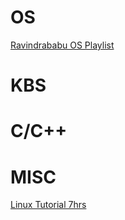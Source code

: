 <!-- TITLE: Links -->
<!-- SUBTITLE: A quick summary of Links -->

# OS
[Ravindrababu OS Playlist](https://www.youtube.com/playlist?list=PLEbnTDJUr_If_BnzJkkN_J0Tl3iXTL8vq)
# KBS

# C/C++


# MISC

[Linux Tutorial 7hrs](https://www.youtube.com/watch?v=9t_gJWC32zk)

